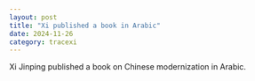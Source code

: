 ```yaml
---
layout: post
title: "Xi published a book in Arabic"
date: 2024-11-26
category: tracexi
---
```


Xi Jinping published a book on Chinese modernization in Arabic.